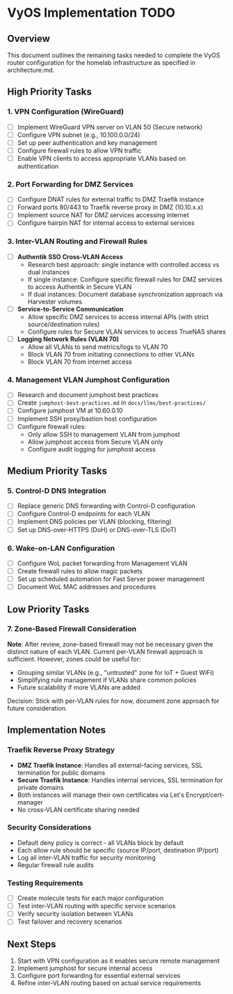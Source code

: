 # VyOS Implementation TODO

## Overview
This document outlines the remaining tasks needed to complete the VyOS router configuration for the homelab infrastructure as specified in architecture.md.

## High Priority Tasks

### 1. VPN Configuration (WireGuard)
- [ ] Implement WireGuard VPN server on VLAN 50 (Secure network)
- [ ] Configure VPN subnet (e.g., 10.100.0.0/24)
- [ ] Set up peer authentication and key management
- [ ] Configure firewall rules to allow VPN traffic
- [ ] Enable VPN clients to access appropriate VLANs based on authentication

### 2. Port Forwarding for DMZ Services
- [ ] Configure DNAT rules for external traffic to DMZ Traefik instance
- [ ] Forward ports 80/443 to Traefik reverse proxy in DMZ (10.10.x.x)
- [ ] Implement source NAT for DMZ services accessing internet
- [ ] Configure hairpin NAT for internal access to external services

### 3. Inter-VLAN Routing and Firewall Rules
- [ ] **Authentik SSO Cross-VLAN Access**
  - Research best approach: single instance with controlled access vs dual instances
  - If single instance: Configure specific firewall rules for DMZ services to access Authentik in Secure VLAN
  - If dual instances: Document database synchronization approach via Harvester volumes
- [ ] **Service-to-Service Communication**
  - Allow specific DMZ services to access internal APIs (with strict source/destination rules)
  - Configure rules for Secure VLAN services to access TrueNAS shares
- [ ] **Logging Network Rules (VLAN 70)**
  - Allow all VLANs to send metrics/logs to VLAN 70
  - Block VLAN 70 from initiating connections to other VLANs
  - Block VLAN 70 from internet access

### 4. Management VLAN Jumphost Configuration
- [ ] Research and document jumphost best practices
- [ ] Create `jumphost-best-practices.md` in `docs/llms/best-practices/`
- [ ] Configure jumphost VM at 10.60.0.10
- [ ] Implement SSH proxy/bastion host configuration
- [ ] Configure firewall rules:
  - Only allow SSH to management VLAN from jumphost
  - Allow jumphost access from Secure VLAN only
  - Configure audit logging for jumphost access

## Medium Priority Tasks

### 5. Control-D DNS Integration
- [ ] Replace generic DNS forwarding with Control-D configuration
- [ ] Configure Control-D endpoints for each VLAN
- [ ] Implement DNS policies per VLAN (blocking, filtering)
- [ ] Set up DNS-over-HTTPS (DoH) or DNS-over-TLS (DoT)

### 6. Wake-on-LAN Configuration
- [ ] Configure WoL packet forwarding from Management VLAN
- [ ] Create firewall rules to allow magic packets
- [ ] Set up scheduled automation for Fast Server power management
- [ ] Document WoL MAC addresses and procedures

## Low Priority Tasks

### 7. Zone-Based Firewall Consideration
**Note**: After review, zone-based firewall may not be necessary given the distinct nature of each VLAN. Current per-VLAN firewall approach is sufficient. However, zones could be useful for:
- Grouping similar VLANs (e.g., "untrusted" zone for IoT + Guest WiFi)
- Simplifying rule management if VLANs share common policies
- Future scalability if more VLANs are added

Decision: Stick with per-VLAN rules for now, document zone approach for future consideration.

## Implementation Notes

### Traefik Reverse Proxy Strategy
- **DMZ Traefik Instance**: Handles all external-facing services, SSL termination for public domains
- **Secure Traefik Instance**: Handles internal services, SSL termination for private domains
- Both instances will manage their own certificates via Let's Encrypt/cert-manager
- No cross-VLAN certificate sharing needed

### Security Considerations
- Default deny policy is correct - all VLANs block by default
- Each allow rule should be specific (source IP/port, destination IP/port)
- Log all inter-VLAN traffic for security monitoring
- Regular firewall rule audits

### Testing Requirements
- [ ] Create molecule tests for each major configuration
- [ ] Test inter-VLAN routing with specific service scenarios
- [ ] Verify security isolation between VLANs
- [ ] Test failover and recovery scenarios

## Next Steps
1. Start with VPN configuration as it enables secure remote management
2. Implement jumphost for secure internal access
3. Configure port forwarding for essential external services
4. Refine inter-VLAN routing based on actual service requirements